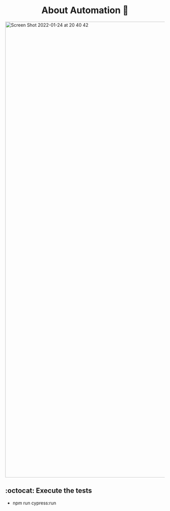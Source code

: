 <h1 align="center"> 
  About Automation 🚀 
</h1>

<img width="1440" alt="Screen Shot 2022-01-24 at 20 40 42" src="https://user-images.githubusercontent.com/32099971/150884213-c3860ce3-7ca8-4938-a066-10bd754e5068.png">

## :octocat: **Execute the tests**

- npm run cypress:run


